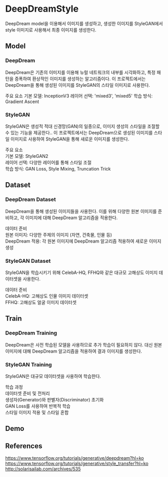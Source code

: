 # DeepDreamStyle
DeepDream model을 이용해서 이미지를 생성하고, 생성한 이미지를 StyleGAN에서 style 이미지로 사용해서 최종 이미지를 생성한다.


## Model
### DeepDream
DeepDream은 기존의 이미지를 이용해 뉴럴 네트워크의 내부를 시각화하고, 특정 패턴을 증폭하여 환상적인 이미지를 생성하는 알고리즘이다. 이 프로젝트에서는 DeepDream을 통해 생성된 이미지를 StyleGAN의 스타일 이미지로 사용한다.

주요 요소
기본 모델: InceptionV3
레이어 선택: 'mixed3', 'mixed5'
학습 방식: Gradient Ascent

### StyleGAN
StyleGAN은 생성적 적대 신경망(GAN)의 일종으로, 이미지 생성의 스타일을 조절할 수 있는 기능을 제공한다.. 이 프로젝트에서는 DeepDream으로 생성된 이미지를 스타일 이미지로 사용하여 StyleGAN을 통해 새로운 이미지를 생성한다.  

주요 요소  
기본 모델: StyleGAN2  
레이어 선택: 다양한 레이어를 통해 스타일 조절  
학습 방식: GAN Loss, Style Mixing, Truncation Trick  

## Dataset
### DeepDream Dataset
DeepDream을 통해 생성된 이미지들을 사용한다. 이를 위해 다양한 원본 이미지를 준비하고, 각 이미지에 대해 DeepDream 알고리즘을 적용한다.  

데이터 준비  
원본 이미지: 다양한 주제의 이미지 (자연, 건축물, 인물 등)  
DeepDream 적용: 각 원본 이미지에 DeepDream 알고리즘 적용하여 새로운 이미지 생성  

### StyleGAN Dataset  
StyleGAN을 학습시키기 위해 CelebA-HQ, FFHQ와 같은 대규모 고해상도 이미지 데이터셋을 사용한다.  

데이터 준비  
CelebA-HQ: 고해상도 인물 이미지 데이터셋  
FFHQ: 고해상도 얼굴 이미지 데이터셋  

## Train
### DeepDream Training
DeepDream은 사전 학습된 모델을 사용하므로 추가 학습이 필요하지 않다. 대신 원본 이미지에 대해 DeepDream 알고리즘을 적용하여 결과 이미지를 생성한다.

### StyleGAN Training
StyleGAN은 대규모 데이터셋을 사용하여 학습한다.

학습 과정  
데이터셋 준비 및 전처리  
생성자(Generator)와 판별자(Discriminator) 초기화  
GAN Loss를 사용하여 반복적 학습  
스타일 이미지 적용 및 스타일 혼합  

## Demo



## References
https://www.tensorflow.org/tutorials/generative/deepdream?hl=ko  
https://www.tensorflow.org/tutorials/generative/style_transfer?hl=ko  
http://solarisailab.com/archives/535  


